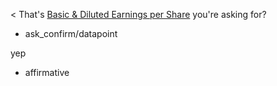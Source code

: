 < That's [Basic & Diluted Earnings per Share](proposed_datapoint) you're asking for?
* ask_confirm/datapoint

yep
* affirmative